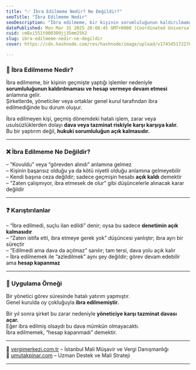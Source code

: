 ```yaml
---
title: "✅ İbra Edilmeme Nedir? Ne Değildir?"
seoTitle: "İbra Edilmeme Nedir"
seoDescription: "İbra edilmeme, bir kişinin sorumluluğunun kaldırılmaması ve dava veya tazminat riskiyle karşılaşmasıdır, hukuki sorumluluk devam eder"
datePublished: Mon Mar 31 2025 20:08:45 GMT+0000 (Coordinated Universal Time)
cuid: cm8xi551t000309jj35mm25h2
slug: ibra-edilmeme-nedir-ne-degildir
cover: https://cdn.hashnode.com/res/hashnode/image/upload/v1743451722782/342370ae-e95f-4578-96e6-dcb3bb84dffe.webp

---
```


### 🔹 İbra Edilmeme Nedir?

İbra edilmeme, bir kişinin geçmişte yaptığı işlemler nedeniyle **sorumluluğunun kaldırılmaması ve hesap vermeye devam etmesi** anlamına gelir.  
Şirketlerde, yöneticiler veya ortaklar genel kurul tarafından ibra edilmediğinde bu durum oluşur.

İbra edilmeyen kişi, geçmiş dönemdeki hatalı işlem, zarar veya usulsüzlüklerden dolayı **dava veya tazminat riskiyle karşı karşıya kalır.**  
Bu bir yaptırım değil, **hukuki sorumluluğun açık kalmasıdır.**

---

### ❌ İbra Edilmeme Ne Değildir?

– “Kovuldu” veya “görevden alındı” anlamına gelmez  
– Kişinin başarısız olduğu ya da kötü niyetli olduğu anlamına gelmeyebilir  
– Kendi başına ceza değildir; sadece geçmişin hesabı **açık kaldı** demektir  
– “Zaten çalışmıyor, ibra etmesek de olur” gibi düşüncelerle alınacak karar değildir

---

### ❓ Karıştırılanlar

– “İbra edilmedi, suçlu ilan edildi” denir; oysa bu sadece **denetimin açık kalmasıdır**  
– “Zaten istifa etti, ibra etmeye gerek yok” düşüncesi yanlıştır; ibra ayrı bir süreçtir  
– “Edilmedi ama dava da açılmaz” sanılır; tam tersi, dava yolu açık kalır  
– İbra edilmemek ile “azledilmek” aynı şey değildir; görev devam edebilir ama **hesap kapanmaz**

---

### 🧠 Uygulama Örneği

Bir yönetici görev süresinde hatalı yatırım yapmıştır.  
Genel kurulda oy çokluğuyla **ibra edilmemiştir.**

Bir yıl sonra şirket bu zarar nedeniyle **yöneticiye karşı tazminat davası açar.**  
Eğer ibra edilmiş olsaydı bu dava mümkün olmayacaktı.  
İbra edilmemek, “hesap kapanmadı” demektir.

---

📎 [vergimerkezi.com.tr](https://vergimerkezi.com.tr) – İstanbul Mali Müşavir ve Vergi Danışmanlığı  
📎 [umutakpinar.com](https://umutakpinar.com) – Uzman Destek ve Mali Strateji

---